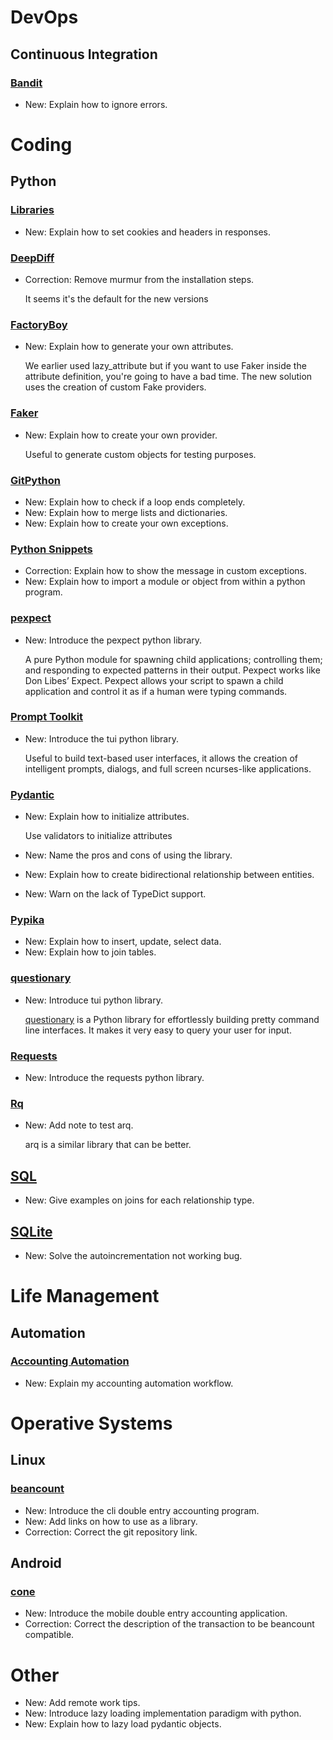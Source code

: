 # DevOps

## Continuous Integration

### [Bandit](bandit.md)

* New: Explain how to ignore errors.

# Coding

## Python

### [Libraries](requests_mock.md)

* New: Explain how to set cookies and headers in responses.

### [DeepDiff](deepdiff.md)

* Correction: Remove murmur from the installation steps.

    It seems it's the default for the new versions

### [FactoryBoy](factoryboy.md)

* New: Explain how to generate your own attributes.

    We earlier used lazy_attribute but if you want to use Faker inside the
    attribute definition, you're going to have a bad time. The new solution
    uses the creation of custom Fake providers.

### [Faker](faker.md)

* New: Explain how to create your own provider.

    Useful to generate custom objects for testing purposes.

### [GitPython](python.md)

* New: Explain how to check if a loop ends completely.
* New: Explain how to merge lists and dictionaries.
* New: Explain how to create your own exceptions.

### [Python Snippets](python_snippets.md)

* Correction: Explain how to show the message in custom exceptions.
* New: Explain how to import a module or object from within a python program.

### [pexpect](pexpect.md)

* New: Introduce the pexpect python library.

    A pure Python module for spawning
    child applications; controlling them; and responding to expected patterns in
    their output. Pexpect works like Don Libes’ Expect. Pexpect allows your
    script
    to spawn a child application and control it as if a human were typing
    commands.

### [Prompt Toolkit](prompt_toolkit.md)

* New: Introduce the tui python library.

    Useful to build text-based user interfaces, it allows the creation of
    intelligent prompts, dialogs, and full screen ncurses-like applications.

### [Pydantic](pydantic.md)

* New: Explain how to initialize attributes.

    Use validators to initialize attributes

* New: Name the pros and cons of using the library.
* New: Explain how to create bidirectional relationship between entities.
* New: Warn on the lack of TypeDict support.

### [Pypika](pypika.md)

* New: Explain how to insert, update, select data.
* New: Explain how to join tables.

### [questionary](questionary.md)

* New: Introduce tui python library.

    [questionary](https://questionary.readthedocs.io) is a Python library
    for effortlessly building pretty command line interfaces. It makes it
    very easy to query your user for input.

### [Requests](requests.md)

* New: Introduce the requests python library.

### [Rq](rq.md)

* New: Add note to test arq.

    arq is a similar library that can be better.

## [SQL](sql.md)

* New: Give examples on joins for each relationship type.

## [SQLite](sqlite.md)

* New: Solve the autoincrementation not working bug.

# Life Management

## Automation

### [Accounting Automation](accounting_automation.md)

* New: Explain my accounting automation workflow.

# Operative Systems

## Linux

### [beancount](beancount.md)

* New: Introduce the cli double entry accounting program.
* New: Add links on how to use as a library.
* Correction: Correct the git repository link.

## Android

### [cone](cone.md)

* New: Introduce the mobile double entry accounting application.
* Correction: Correct the description of the transaction to be beancount compatible.

# Other

* New: Add remote work tips.
* New: Introduce lazy loading implementation paradigm with python.
* New: Explain how to lazy load pydantic objects.